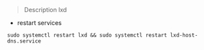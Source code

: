 
> Description lxd

- restart services

`sudo systemctl restart lxd && sudo systemctl restart lxd-host-dns.service`


